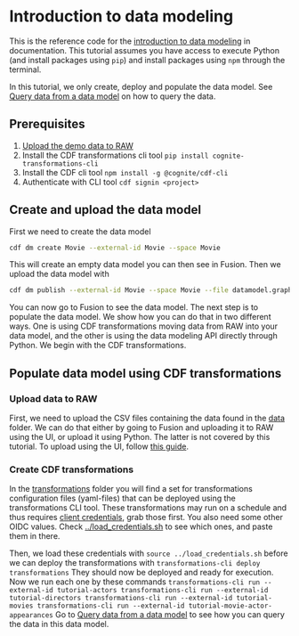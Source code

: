 # Introduction to data modeling

This is the reference code for the [introduction to data modeling](https://docs.cognite.com/cdf/data_modeling/intro_to_dm) in documentation. This tutorial assumes you have access to execute Python (and install packages using `pip`) and install packages using `npm` through the terminal.

In this tutorial, we only create, deploy and populate the data model. See [Query data from a data model](https://docs.cognite.com/cdf/data_modeling/guides/query_data_dm) on how to query the data.

## Prerequisites

1. [Upload the demo data to RAW](https://docs.cognite.com/cdf/data_modeling/upload_raw_dm)
1. Install the CDF transformations cli tool `pip install cognite-transformations-cli`
1. Install the CDF cli tool `npm install -g @cognite/cdf-cli`
1. Authenticate with CLI tool `cdf signin <project>`

## Create and upload the data model

First we need to create the data model

```bash
cdf dm create Movie --external-id Movie --space Movie
```

This will create an empty data model you can then see in Fusion. Then we upload the data model with

```bash
cdf dm publish --external-id Movie --space Movie --file datamodel.graphql --version 1
```

You can now go to Fusion to see the data model. The next step is to populate the data model. We show how you can do that in two different ways. One is using CDF transformations moving data from RAW into your data model, and the other is using the data modeling API directly through Python. We begin with the CDF transformations.

## Populate data model using CDF transformations

### Upload data to RAW

First, we need to upload the CSV files containing the data found in the [data](data) folder. We can do that either by going to Fusion and uploading it to RAW using the UI, or upload it using Python. The latter is not covered by this tutorial. To upload using the UI, follow [this guide](https://docs.cognite.com/cdf/data_modeling/upload_raw_dm).

### Create CDF transformations

In the [transformations](transformations) folder you will find a set for transformations configuration files (yaml-files) that can be deployed using the transformations CLI tool. These transformations may run on a schedule and thus requires [client credentials](https://docs.cognite.com/cdf/integration/guides/transformation/admin_oidc), grab those first. You also need some other OIDC values. Check [../load_credentials.sh](../load_credentials.sh) to see which ones, and paste them in there.

Then, we load these credentials with
    ```
    source ../load_credentials.sh
    ```
before we can deploy the transformations with
    ```
    transformations-cli deploy transformations
    ```
They should now be deployed and ready for execution. Now we run each one by these commands
    ```
    transformations-cli run --external-id tutorial-actors
    transformations-cli run --external-id tutorial-directors
    transformations-cli run --external-id tutorial-movies
    transformations-cli run --external-id tutorial-movie-actor-appearances
    ```
Go to [Query data from a data model](https://docs.cognite.com/cdf/data_modeling/guides/query_data_dm) to see how you can query the data in this data model.
